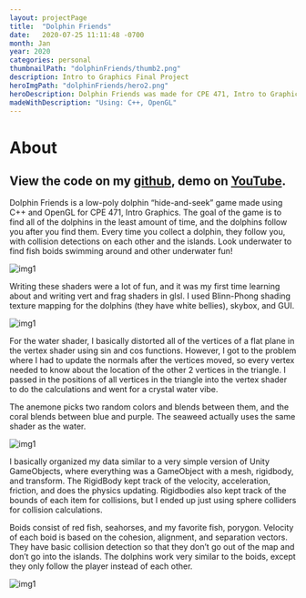 ```yaml
---
layout: projectPage
title:  "Dolphin Friends"
date:   2020-07-25 11:11:48 -0700
month: Jan
year: 2020
categories: personal
thumbnailPath: "dolphinFriends/thumb2.png"
description: Intro to Graphics Final Project
heroImgPath: "dolphinFriends/hero2.png"
heroDescription: Dolphin Friends was made for CPE 471, Intro to Graphics. It was my first time delving into shaders and learning how the graphics pipeline works, and I really enjoyed it! We essentially created our own simple game engine from scratch.
madeWithDescription: "Using: C++, OpenGL"
---
```

# About
## View the code on my [github][github-link], demo on [YouTube][youtube-link].

Dolphin Friends is a low-poly dolphin “hide-and-seek” game made using C++ and OpenGL for CPE 471, Intro Graphics. The goal of the game is to find all of the dolphins in the least amount of time, and the dolphins follow you after you find them. Every time you collect a dolphin, they follow you, with collision detections on each other and the islands. Look underwater to find fish boids swimming around and other underwater fun!


![img1](../../../../assets/images/projects/dolphinFriends/test-hero.gif)

Writing these shaders were a lot of fun, and it was my first time learning about and writing vert and frag shaders in glsl. I used Blinn-Phong shading texture mapping for the dolphins (they have white bellies), skybox, and GUI.

![img1](../../../../assets/images/projects/dolphinFriends/terrain.png)

For the water shader, I basically distorted all of the vertices of a flat plane in the vertex shader using sin and cos functions. However, I got to the problem where I had to update the normals after the vertices moved, so every vertex needed to know about the location of the other 2 vertices in the triangle. I passed in the positions of all vertices in the triangle into the vertex shader to do the calculations and went for a crystal water vibe.

The anemone picks two random colors and blends between them, and the coral blends between blue and purple. The seaweed actually uses the same shader as the water.

![img1](../../../../assets/images/projects/dolphinFriends/hero.PNG)

I basically organized my data similar to a very simple version of Unity GameObjects, where everything was a GameObject with a mesh, rigidbody, and transform.
The RigidBody kept track of the velocity, acceleration, friction, and does the physics updating. Rigidbodies also kept track of the bounds of each item for collisions, but I ended up just using sphere colliders for collision calculations.

Boids consist of red fish, seahorses, and my favorite fish, porygon. Velocity of each boid is based on the cohesion, alignment, and separation vectors. They have basic collision detection so that they don’t go out of the map and don’t go into the islands. The dolphins work very similar to the boids, except they only follow the player instead of each other.


![img1](../../../../assets/images/projects/dolphinFriends/boids.gif)


[jekyll-docs]: https://jekyllrb.com/docs/home
[jekyll-gh]:   https://github.com/jekyll/jekyll
[jekyll-talk]: https://talk.jekyllrb.com/
[itch-link]: https://faliona6.itch.io/polychicken
[github-link]:https://github.com/faliona6/GraphicsFinalProj/tree/master/p5
[youtube-link]:https://www.youtube.com/watch?v=a0aZystn5YE&feature=youtu.be

